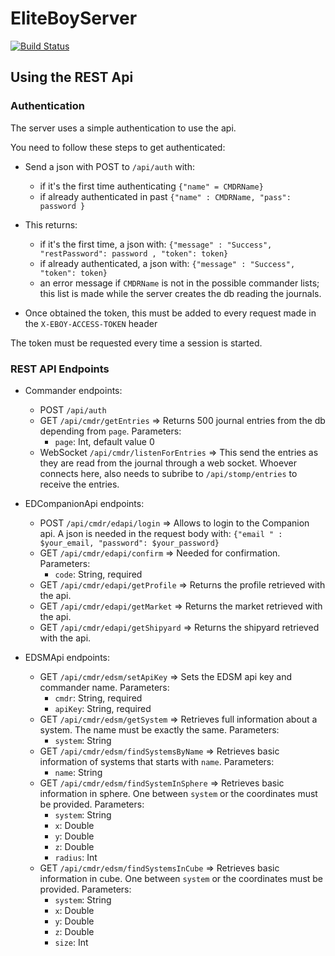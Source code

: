 # EliteBoyServer
[![Build Status](https://travis-ci.org/pr0ves/EliteBoyServer.svg?branch=develop)](https://travis-ci.org/pr0ves/EliteBoyServer)

## Using the REST Api
### Authentication

The server uses a simple authentication to use the api.

You need to follow these steps to get authenticated:
* Send a json with POST to `/api/auth` with:
  - if it's the first time authenticating  ```{"name" = CMDRName}```
  - if already authenticated in past ```{"name" : CMDRName, "pass": password }```
  
* This returns:
  - if it's the first time, a json with: ```{"message" : "Success", "restPassword": password , "token": token}```
  - if already authenticated, a json with: ```{"message" : "Success", "token": token}```
  - an error message if `CMDRName` is not in the possible commander lists; this list is made while the server creates the db reading the journals.

* Once obtained the token, this must be added to every request made in the `X-EBOY-ACCESS-TOKEN` header 

The token must be requested every time a session is started.

### REST API Endpoints
* Commander endpoints:
  - POST `/api/auth`
  - GET `/api/cmdr/getEntries` => Returns 500 journal entries from the db depending from `page`.
  Parameters: 
    + `page`: Int, default value 0
  - WebSocket `/api/cmdr/listenForEntries` => This send the entries as they are read from the journal through a web socket. 
  Whoever connects here, also needs to subribe to `/api/stomp/entries` to receive the entries.
  
* EDCompanionApi endpoints:
  - POST `/api/cmdr/edapi/login` => Allows to login to the Companion api. 
  A json is needed in the request body with: ```{"email " : $your_email, "password": $your_password}```
  - GET `/api/cmdr/edapi/confirm` => Needed for confirmation.
  Parameters:
    + `code`: String, required
  - GET `/api/cmdr/edapi/getProfile` => Returns the profile retrieved with the api.
  - GET `/api/cmdr/edapi/getMarket` => Returns the market retrieved with the api.
  - GET `/api/cmdr/edapi/getShipyard` => Returns the shipyard retrieved with the api.
  
* EDSMApi endpoints:
  - GET `/api/cmdr/edsm/setApiKey` => Sets the EDSM api key and commander name.
  Parameters:
    + `cmdr`: String, required
    + `apiKey`: String, required
  - GET `/api/cmdr/edsm/getSystem` => Retrieves full information about a system. The name must be exactly the same.
  Parameters:
    + `system`: String
  - GET `/api/cmdr/edsm/findSystemsByName` => Retrieves basic information of systems that starts with `name`.
  Parameters:
    + `name`: String
  - GET `/api/cmdr/edsm/findSystemInSphere` => Retrieves basic information in sphere. One between `system` or the coordinates must be provided.
  Parameters:
    + `system`: String
    + `x`: Double
    + `y`: Double
    + `z`: Double
    + `radius`: Int
  - GET `/api/cmdr/edsm/findSystemsInCube` => Retrieves basic information in cube. One between `system` or the coordinates must be provided.
  Parameters:
    + `system`: String
    + `x`: Double
    + `y`: Double
    + `z`: Double
    + `size`: Int
